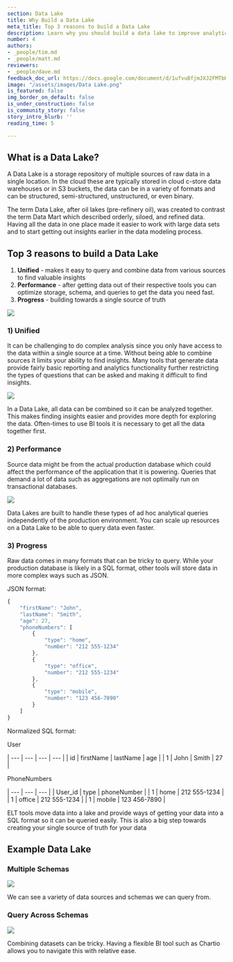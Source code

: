 ```yaml
---
section: Data Lake
title: Why Build a Data Lake
meta_title: Top 3 reasons to build a Data Lake
description: Learn why you should build a data lake to improve analytics at your company.
number: 4
authors:
- _people/tim.md
- _people/matt.md
reviewers:
- _people/dave.md
feedback_doc_url: https://docs.google.com/document/d/1ufvuBfjmJXJ2FMTbH-NFF8M6Aa5pI7lhRT948BJD0CA/edit?usp=sharing
image: "/assets/images/Data Lake.png"
is_featured: false
img_border_on_default: false
is_under_construction: false
is_community_story: false
story_intro_blurb: ''
reading_time: 5

---
```

## What is a Data Lake?

A Data Lake is a storage repository of multiple sources of raw data in a single location. In the cloud these are typically stored in cloud c-store data warehouses or in S3 buckets, the data can be in a variety of formats and can be structured, semi-structured, unstructured, or even binary.

The term Data Lake, after oil lakes (pre-refinery oil), was created to contrast the term Data Mart which described orderly, siloed, and refined data. Having all the data in one place made it easier to work with large data sets and to start getting out insights earlier in the data modeling process.

## Top 3 reasons to build a Data Lake

1. **Unified** - makes it easy to query and combine data from various sources to find valuable insights
2. **Performance** - after getting data out of their respective tools you can optimize storage, schema, and queries to get the data you need fast.
3. **Progress** - building towards a single source of truth

![](https://lh5.googleusercontent.com/Y9W1AOr29hn9WeBDFHAIPZZBdfZrO7yq6uvdpTE5ReRd4gQo_iPqy1AFqnfEM87Zqog3oZIITC1mQL32KwJYBPAh5TLSCT5XuUWMSoMbaTdGB5fLi9im9E9XldvKjvO2GE9-veSO)

### 1) Unified

It can be challenging to do complex analysis since you only have access to the data within a single source at a time. Without being able to combine sources it limits your ability to find insights. Many tools that generate data provide fairly basic reporting and analytics functionality further restricting the types of questions that can be asked and making it difficult to find insights.

![](https://lh5.googleusercontent.com/IFl5w3cTjoaoo-y-SSjfORC7_eSYarRtf1jVSiMuEDx0WteFndawE4wnaGNSLoM7FIzhm1T-jrOEd40vKxgO_2UhfqwR_ImRj9KYGWEHXvdYanztutwMOCcI4Qv6oPn31QbOiXAv)

In a Data Lake, all data can be combined so it can be analyzed together. This makes finding insights easier and provides more depth for exploring the data. Often-times to use BI tools it is necessary to get all the data together first.

### 2) Performance

Source data might be from the actual production database which could affect the performance of the application that it is powering. Queries that demand a lot of data such as aggregations are not optimally run on transactional databases.

![](https://lh3.googleusercontent.com/VGqHkCo7QOLEwh4OllUsgiS5F9U4vDglYn-uZLM_u0UCGNvWz7U6e55QSZftDW2OxW0L_CwvrNszzDQ6FPgOomoH4wWK57EcA0HNCxThBDceqztEDM4cK-UloxJKqDjVHnBNeeeH)

Data Lakes are built to handle these types of ad hoc analytical queries independently of the production environment. You can scale up resources on a Data Lake to be able to query data even faster.

### 3) Progress

Raw data comes in many formats that can be tricky to query. While your production database is likely in a SQL format, other tools will store data in more complex ways such as JSON.

JSON format:

```javascript
{
	"firstName": "John",
	"lastName": "Smith",
	"age": 27,
	"phoneNumbers": [
		{
			"type": "home",
			"number": "212 555-1234"
		},
		{
			"type": "office",
			"number": "212 555-1234"
		},
		{
			"type": "mobile",
			"number": "123 456-7890"
		}
	]
}
```

Normalized SQL format:

User

| --- | --- | --- | --- |
| id | firstName | lastName | age |
| 1 | John | Smith | 27 |

PhoneNumbers

| --- | --- | --- |
| User_id | type | phoneNumber |
| 1 | home | 212 555-1234 |
| 1 | office | 212 555-1234 |
| 1 | mobile | 123 456-7890 |

ELT tools move data into a lake and provide ways of getting your data into a SQL format so it can be queried easily. This is also a big step towards creating your single source of truth for your data

## Example Data Lake

### Multiple Schemas

![](https://lh3.googleusercontent.com/wNrelG2LDYcr-x4TxXi2ywcE84GgzkTOjLbE8APoOQqOb3jkzBN7RlRdjxvxpzMZtpqs4Hl4rn15b4c9aTwigrmbeJx2umKZFDEgaFY-vhvVFKGQpdBXh0zQ8U17nLTfx1kzEHKP)

We can see a variety of data sources and schemas we can query from.

### Query Across Schemas

![](https://lh6.googleusercontent.com/9y3tOyaQc-dQ27wOgbKJLj8MkXjIUaw8Lqf4-HE_HvxMIhxM0uKWqVmbIlsp-7ZADN0RKwzlsCV5UAOI3xD9vxLSC9ARiS1XBP_a8vcz4k9QV4A6nZ0-VlqaBpCcjLlQarYeTy_6)

Combining datasets can be tricky. Having a flexible BI tool such as Chartio allows you to navigate this with relative ease.
